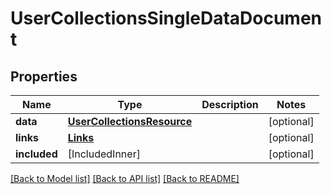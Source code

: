 # UserCollectionsSingleDataDocument

## Properties
Name | Type | Description | Notes
------------ | ------------- | ------------- | -------------
**data** | [**UserCollectionsResource**](UserCollectionsResource.md) |  | [optional] 
**links** | [**Links**](Links.md) |  | [optional] 
**included** | [IncludedInner] |  | [optional] 

[[Back to Model list]](../README.md#documentation-for-models) [[Back to API list]](../README.md#documentation-for-api-endpoints) [[Back to README]](../README.md)


